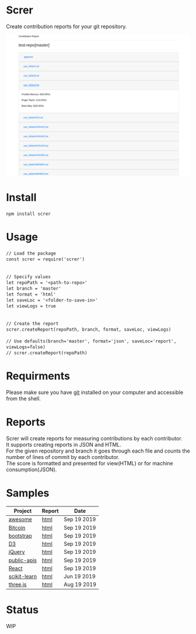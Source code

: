 # Screr
Create contribution reports for your git repository.


![Sample report](https://raw.githubusercontent.com/amitlzkpa/screr/master/files/images/sample.png)


# Install
```
npm install screr
```


# Usage
```
// Load the package
const screr = require('screr')


// Specify values
let repoPath = '<path-to-repo>'
let branch = 'master'
let format = 'html'
let saveLoc = '<folder-to-save-in>'
let viewLogs = true


// Create the report
screr.createReport(repoPath, branch, format, saveLoc, viewLogs)

// Use defaults(branch='master', format='json', saveLoc='report', viewLogs=false)
// screr.createReport(repoPath)

```


# Requirments
Please make sure you have [git](https://git-scm.com/) installed on your computer and accessible from the shell.


# Reports
Screr will create reports for measuring contributions by each contributor.  
It supports creating reports in JSON and HTML.  
For the given repository and branch it goes through each file and counts the number of lines of commit by each contributor.  
The score is formatted and presented for view(HTML) or for machine consumption(JSON).  


# Samples
| Project        													| Report  																				| Date  			|
| ---																| ---																					| ---				|
| [awesome](https://github.com/sindresorhus/awesome)            | [html](https://screr-website.herokuapp.com/reports/awesome[master]/index.html)    | Sep 19 2019     |
| [Bitcoin](https://github.com/bitcoin/bitcoin)        				| [html](https://screr-website.herokuapp.com/reports/bitcoin[master]/index.html)  		| Sep 19 2019  		|
| [bootstrap](https://github.com/twbs/bootstrap)     				| [html](https://screr-website.herokuapp.com/reports/bootstrap[master]/index.html)  	| Sep 19 2019  		|
| [D3](https://github.com/d3/d3)	                  				| [html](https://screr-website.herokuapp.com/reports/d3[master]/index.html)  			| Sep 19 2019  		|
| [jQuery](https://github.com/jquery/jquery)     					| [html](https://screr-website.herokuapp.com/reports/jquery[master]/index.html)  		| Sep 19 2019  		|
| [public-apis](https://github.com/public-apis/public-apis)     	| [html](https://screr-website.herokuapp.com/reports/public-apis[master]/index.html)  	| Sep 19 2019  		|
| [React](https://github.com/facebook/react)     					| [html](https://screr-website.herokuapp.com/reports/react[master]/index.html)  		| Sep 19 2019  		|
| [scikit-learn](https://github.com/scikit-learn/scikit-learn)     	| [html](https://screr-website.herokuapp.com/reports/scikit-learn[master]/index.html)  	| Jun 19 2019  		|
| [three.js](https://github.com/mrdoob/three.js/tree/master)     	| [html](https://screr-website.herokuapp.com/reports/three.js[master]/index.html)  		| Aug 19 2019  		|


# Status
WIP
